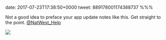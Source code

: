 date: 2017-07-23T17:38:50+0000
tweet: 889178001174388737
%%%

Not a good idea to preface your app update notes like this. Get straight to the point. [@NatWest_Help](https://twitter.com/NatWest_Help)

![](DFb-o6TXgAIYdgb.jpg)
